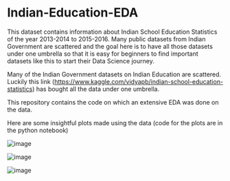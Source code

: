 # Indian-Education-EDA

This dataset contains information about Indian School Education Statistics of the year 2013-2014 to 2015-2016. Many public datasets from Indian Government are scattered and the goal here is to have all those datasets under one umbrella so that it is easy for beginners to find important datasets like this to start their Data Science journey.

Many of the Indian Government datasets on Indian Education are scattered. Luckily this link (https://www.kaggle.com/vidyapb/indian-school-education-statistics) has bought all the data under one umbrella.

This repository contains the code on which an extensive EDA was done on the data.

Here are some insightful plots made using the data (code for the plots are in the python notebook)

![image](https://user-images.githubusercontent.com/63020303/156697431-2810a9c4-d207-45f0-94eb-4611718c0fa1.png)



![image](https://user-images.githubusercontent.com/63020303/156697575-6b5355ed-4da2-4519-b130-97f782e1ef61.png)


![image](https://user-images.githubusercontent.com/63020303/156697540-2e9ff0eb-991b-4c0c-be88-385d2dbb978f.png)
